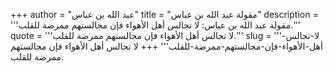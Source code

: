 +++
author = "عبد الله بن عباس"
title = "مقولة عبد الله بن عباس"
description = '''مقولة عبد الله بن عباس: لا تجالس أهل الأهواء فإن مجالستهم ممرضة للقلب.'''
quote = '''لا تجالس أهل الأهواء فإن مجالستهم ممرضة للقلب.'''
slug = '''لا-تجالس-أهل-الأهواء-فإن-مجالستهم-ممرضة-للقلب'''
+++
لا تجالس أهل الأهواء فإن مجالستهم ممرضة للقلب.
